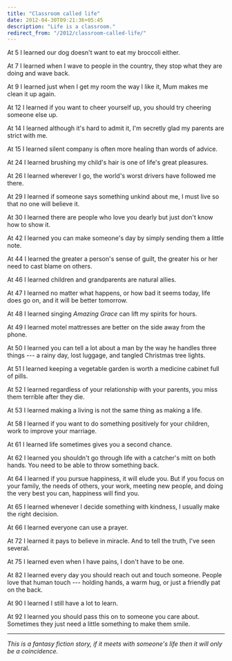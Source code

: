 ```yaml
---
title: "Classroom called life"
date: 2012-04-30T09:21:36+05:45
description: "Life is a classroom."
redirect_from: "/2012/classroom-called-life/"
---
```


At 5 I learned our dog doesn't want to eat my broccoli either.

At 7 I learned when I wave to people in the country, they stop what they are doing and wave back.

At 9 I learned just when I get my room the way I like it, Mum makes me clean it up again.

At 12 I learned if you want to cheer yourself up, you should try cheering someone else up.

At 14 I learned although it's hard to admit it, I'm secretly glad my parents are strict with me.

At 15 I learned silent company is often more healing than words of advice.

At 24 I learned brushing my child's hair is one of life's great pleasures.

At 26 I learned wherever I go, the world's worst drivers have followed me there.

At 29 I learned if someone says something unkind about me, I must live so that no one will believe it.

At 30 I learned there are people who love you dearly but just don't know how to show it.

At 42 I learned you can make someone's day by simply sending them a little note.

At 44 I learned the greater a person's sense of guilt, the greater his or her need to cast blame on others.

At 46 I learned children and grandparents are natural allies.

At 47 I learned no matter what happens, or how bad it seems today, life does go on, and it will be better tomorrow.

At 48 I learned singing *Amazing Grace* can lift my spirits for hours.

At 49 I learned motel mattresses are better on the side away from the phone.

 At 50 I learned you can tell a lot about a man by the way he handles three things --- a rainy day, lost luggage, and tangled Christmas tree lights.

At 51 I learned keeping a vegetable garden is worth a medicine cabinet full of pills.

At 52 I learned regardless of your relationship with your parents, you miss them terrible after they die.

At 53 I learned making a living is not the same thing as making a life.

At 58 I learned if you want to do something positively for your children, work to improve your marriage.

At 61 I learned life sometimes gives you a second chance.

At 62 I learned you shouldn't go through life with a catcher's mitt on both hands. You need to be able to throw something back.

At 64 I learned if you pursue happiness, it will elude you. But if you focus on your family, the needs of others, your work, meeting new people, and doing the very best you can, happiness will find you.

At 65 I learned whenever I decide something with kindness, I usually make the right decision.

At 66 I learned everyone can use a prayer.

At 72 I learned it pays to believe in miracle. And to tell the truth, I've seen several.

At 75 I learned even when I have pains, I don't have to be one.

At 82 I learned every day you should reach out and touch someone. People love that human touch --- holding hands, a warm hug, or just a friendly pat on the back.

At 90 I learned I still have a lot to learn.

At 92 I learned you should pass this on to someone you care about. Sometimes they just need a little something to make them smile.

---

*This is a fantasy fiction story, if it meets with someone's life then it will only be a coincidence.*

